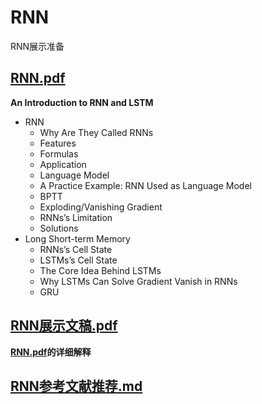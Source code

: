 # RNN
RNN展示准备

## [RNN.pdf](https://github.com/Snowing-ST/RNN/blob/master/RNN.pdf)

**An Introduction to RNN and LSTM**

- RNN
    - Why Are They Called RNNs
    - Features
    - Formulas
    - Application
    - Language Model
    - A Practice Example: RNN Used as Language Model
    - BPTT
    - Exploding/Vanishing Gradient
    - RNNs’s Limitation
    - Solutions
- Long Short-term Memory
    - RNNs’s Cell State
    - LSTMs’s Cell State
    - The Core Idea Behind LSTMs
    - Why LSTMs Can Solve Gradient Vanish in RNNs
    - GRU
    
## [RNN展示文稿.pdf](https://github.com/Snowing-ST/RNN/blob/master/RNN%E5%B1%95%E7%A4%BA%E6%96%87%E7%A8%BF.pdf)

**[RNN.pdf](https://github.com/Snowing-ST/RNN/blob/master/RNN.pdf)的详细解释**

## [RNN参考文献推荐.md](https://github.com/Snowing-ST/RNN/blob/master/RNN%E5%8F%82%E8%80%83%E6%96%87%E7%8C%AE%E6%8E%A8%E8%8D%90.md)
